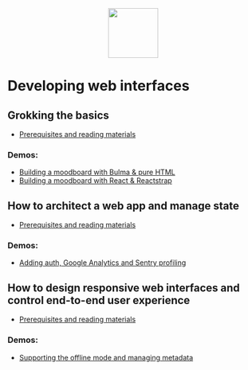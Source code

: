 <div align="center">
  <img src="./assets/logo.jpg" width=100>
</div>

# Developing web interfaces

## Grokking the basics

- [Prerequisites and reading materials](docs/1.md)

### Demos:

- [Building a moodboard with Bulma & pure HTML](demos/1/1-vanilla-app/README.md)
- [Building a moodboard with React & Reactstrap](demos/1/2-react-app/README.md)

## How to architect a web app and manage state

- [Prerequisites and reading materials](docs/2.md)

### Demos:

- [Adding auth, Google Analytics and Sentry profiling](demos/2/react-app-with-auth/README.md)

## How to design responsive web interfaces and control end-to-end user experience

- [Prerequisites and reading materials](docs/3.md)

### Demos:

- [Supporting the offline mode and managing metadata](demos/3/react-app-with-sw/README.md)
